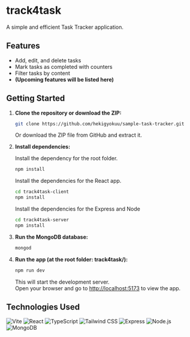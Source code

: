# track4task

A simple and efficient Task Tracker application.

## Features

- Add, edit, and delete tasks
- Mark tasks as completed with counters
- Filter tasks by content
- **(Upcoming features will be listed here)**

## Getting Started

1. **Clone the repository or download the ZIP:**

   ```bash
   git clone https://github.com/hekigyokuu/sample-task-tracker.git
   ```

   Or download the ZIP file from GitHub and extract it.

2. **Install dependencies:**

   Install the dependency for the root folder.
   ```bash
   npm install
   ```

   Install the dependencies for the React app.
   ```bash
   cd track4task-client
   npm install
   ```

   Install the dependencies for the Express and Node
   ```bash
   cd track4task-server
   npm install
   ```

3. **Run the MongoDB database:**

   ```bash
   mongod
   ```

4. **Run the app (at the root folder: track4task/):**

   ```bash
   npm run dev
   ```

   This will start the development server.  
   Open your browser and go to [http://localhost:5173](http://localhost:5173) to view the app.
   
## Technologies Used

![Vite](https://img.shields.io/badge/Vite-646CFF?logo=vite&logoColor=white)
![React](https://img.shields.io/badge/React-61DAFB?logo=react&logoColor=black)
![TypeScript](https://img.shields.io/badge/TypeScript-3178C6?logo=typescript&logoColor=white)
![Tailwind CSS](https://img.shields.io/badge/Tailwind_CSS-06B6D4?logo=tailwind-css&logoColor=white)
![Express](https://img.shields.io/badge/Express.js-000000?logo=express&logoColor=white)
![Node.js](https://img.shields.io/badge/Node.js-339933?logo=node.js&logoColor=white)
![MongoDB](https://img.shields.io/badge/MongoDB-47A248?logo=mongodb&logoColor=white)

